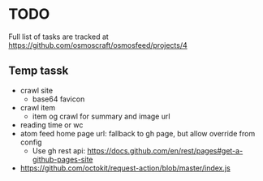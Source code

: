 # TODO

Full list of tasks are tracked at https://github.com/osmoscraft/osmosfeed/projects/4

## Temp tassk

- crawl site
  - base64 favicon
- crawl item
  - item og crawl for summary and image url
- reading time or wc
- atom feed home page url: fallback to gh page, but allow override from config
  - Use gh rest api: https://docs.github.com/en/rest/pages#get-a-github-pages-site
- https://github.com/octokit/request-action/blob/master/index.js
